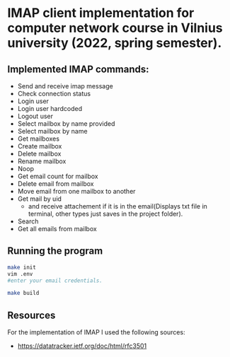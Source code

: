 # IMAP client implementation for computer network course in Vilnius university (2022, spring semester).

## Implemented IMAP commands:
- Send and receive imap message
- Check connection status
- Login user
- Login user hardcoded
- Logout user
- Select mailbox by name provided
- Select mailbox by name
- Get mailboxes
- Create mailbox
- Delete mailbox
- Rename mailbox
- Noop
- Get email count for mailbox
- Delete email from mailbox
- Move email from one mailbox to another
- Get mail by uid
    - and receive attachement if it is in the email(Displays txt file in terminal, other types just saves in the project folder).
- Search
- Get all emails from mailbox

## Running the program
```bash
make init
vim .env
#enter your email credentials.
```
```bash
make build
```

## Resources

For the implementation of IMAP I used the following sources:
- https://datatracker.ietf.org/doc/html/rfc3501